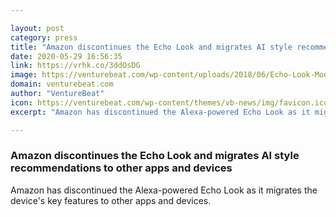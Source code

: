 ```yaml
---

layout: post
category: press
title: "Amazon discontinues the Echo Look and migrates AI style recommendations to other apps and devices"
date: 2020-05-29 16:56:35
link: https://vrhk.co/3ddOsDG
image: https://venturebeat.com/wp-content/uploads/2018/06/Echo-Look-Model-1-e1590770299625.jpg?w=1200&strip=all
domain: venturebeat.com
author: "VentureBeat"
icon: https://venturebeat.com/wp-content/themes/vb-news/img/favicon.ico
excerpt: "Amazon has discontinued the Alexa-powered Echo Look as it migrates the device's key features to other apps and devices."

---
```


### Amazon discontinues the Echo Look and migrates AI style recommendations to other apps and devices

Amazon has discontinued the Alexa-powered Echo Look as it migrates the device's key features to other apps and devices.